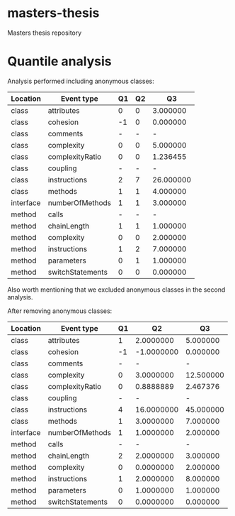 # masters-thesis
Masters thesis repository

# Quantile analysis

Analysis performed including anonymous classes:

| Location | Event type | Q1 | Q2 | Q3 |
|---|---|---|---|---|
|	class |	attributes |	0 | 0 | 3.000000 |
| class |	cohesion |	-1 |	0 |	0.000000 |
|	class	| comments |	- |	- |	- |
|	class	| complexity |	0 |	0 |	5.000000 |
|	class	| complexityRatio |	0 |	0 |	1.236455 |
|	class	| coupling |	- |	- |	- |
|	class	| instructions |	2 |	7 |	26.000000 |
|	class	| methods |	1 |	1 |	4.000000 |
|	interface |	numberOfMethods |	1 |	1 |	3.000000 |
|	method |	calls |	- |	- |	- |
|	method |	chainLength |	1 |	1 |	1.000000 |
|	method |	complexity |	0 |	0 |	2.000000 |
|	method |	instructions |	1 |	2 |	7.000000 |
|	method |	parameters |	0 |	1 |	1.000000 |
|	method |	switchStatements |	0 |	0 |	0.000000 |

Also worth mentioning that we excluded anonymous classes in the second analysis.

After removing anonymous classes:

| Location | Event type | Q1 | Q2 | Q3 |
|---|---|---|---|---|
|	class |	attributes |	1 |	2.0000000 |	5.000000 |
|	class |	cohesion |	-1 |	-1.0000000 |	0.000000 |
|	class |	comments |	- |	- |	- |
|	class |	complexity |	0 |	3.0000000 |	12.500000 |
|	class |	complexityRatio |	0 |	0.8888889 |	2.467376 |
|	class	| coupling |	- |	- |	- |
|	class	| instructions |	4 |	16.0000000 |	45.000000 |
|	class |	methods |	1 |	3.0000000	 | 7.000000 |
|	interface |	numberOfMethods |	1 |	1.0000000 |	2.000000 |
|	method |	calls |	- |	-	| - |
|	method |	chainLength |	2 |	2.0000000	| 3.000000 |
|	method |	complexity |	0 |	0.0000000 |	2.000000 |
|	method |	instructions |	1 |	2.0000000 |	8.000000 |
|	method |	parameters |	0 |	1.0000000 |	1.000000 |
|	method |	switchStatements |	0 |	0.0000000 |	0.000000 |

